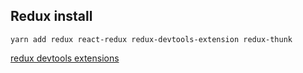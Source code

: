 ## Redux install
`yarn add redux react-redux redux-devtools-extension redux-thunk`

[redux devtools extensions](https://chrome.google.com/webstore/detail/redux-devtools/lmhkpmbekcpmknklioeibfkpmmfibljd)
